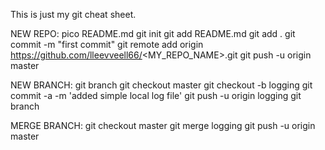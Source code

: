 This is just my git cheat sheet.

NEW REPO:
pico README.md
git init
git add README.md
git add .
git commit -m "first commit"
git remote add origin https://github.com/lleevveell66/<MY_REPO_NAME>.git
git push -u origin master

NEW BRANCH:
git branch
git checkout master
git checkout -b logging
git commit -a -m 'added simple local log file'
git push -u origin logging
git branch

MERGE BRANCH:
git checkout master
git merge logging
git push -u origin master


